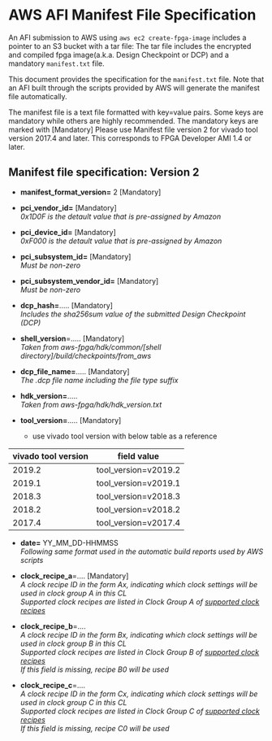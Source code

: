 # AWS AFI Manifest File Specification

An AFI submission to AWS using  `aws ec2 create-fpga-image` includes a pointer to an S3 bucket with a tar file: The tar file includes the encrypted and compiled fpga image(a.k.a. Design Checkpoint or DCP) and a mandatory `manifest.txt` file.

This document provides the specification for the `manifest.txt` file.  Note that an AFI built through the scripts provided by AWS will generate the manifest file automatically.


The manifest file is a text file formatted with key=value pairs. Some keys are mandatory while others are highly recommended. The mandatory keys are marked with [Mandatory] Please use Manifest file version 2 for vivado tool version 2017.4 and later. This corresponds to FPGA Developer AMI 1.4 or later.

## Manifest file specification: Version 2

* **manifest_format_version=** 2 [Mandatory]  

* **pci_vendor_id=** [Mandatory]  
      *0x1D0F is the detault value that is pre-assigned by Amazon*

* **pci_device_id=** [Mandatory]  
      *0xF000 is the detault value that is pre-assigned by Amazon*

* **pci_subsystem_id=** [Mandatory]  
      *Must be non-zero*
            
* **pci_subsystem_vendor_id=** [Mandatory]  
      *Must be non-zero* 

* **dcp_hash=**.....   [Mandatory]         
      *Includes the sha256sum value of the submitted Design Checkpoint (DCP)*

* **shell_version**=.....   [Mandatory]  
      *Taken from aws-fpga/hdk/common/[shell directory]/build/checkpoints/from_aws*

* **dcp_file_name=**.....   [Mandatory]  
      *The .dcp file name including the file type suffix*

* **hdk_version=**.....         
     *Taken from aws-fpga/hdk/hdk_version.txt* 

* **tool_version=**.....   [Mandatory]
  * use vivado tool version with below table as a reference
     
| vivado tool version | field value |
|------------------- | -----------|
| 2019.2 |  tool_version=v2019.2 |
| 2019.1 |  tool_version=v2019.1 |
| 2018.3 |  tool_version=v2018.3 |
| 2018.2 |  tool_version=v2018.2 | 
| 2017.4 |  tool_version=v2017.4 |
             
* **date=** YY_MM_DD-HHMMSS         
     *Following same format used in the automatic build reports used by AWS scripts*

* **clock_recipe_a**=....   [Mandatory]  
    *A clock recipe ID in the form Ax, indicating which clock settings will be used in clock group A in this CL*  
    *Supported clock recipes are listed in Clock Group A of [supported clock recipes](./clock_recipes.csv)*
     
* **clock_recipe_b**=....  
    *A clock recipe ID in the form Bx, indicating which clock settings will be used in clock group B in this CL*  
    *Supported clock recipes are listed in Clock Group B of [supported clock recipes](./clock_recipes.csv)*  
    *If this field is missing, recipe B0 will be used*
        
* **clock_recipe_c**=....   
      *A clock recipe ID in the form Cx, indicating which clock settings will be used in clock group C in this CL*  
      *Supported clock recipes are listed in Clock Group C of [supported clock recipes](./clock_recipes.csv)*  
      *If this field is missing, recipe C0 will be used*


